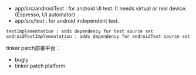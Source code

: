 
- app/src/androidTest : for android UI test. It needs virtual or real device. (Espresso, UI automator)
- app/src/test : for android independent test.
```
testImplementation : adds dependency for test source set
androidTestImplementation : adds dependency for androidTest source set
```

tinker patch部署平台：
- bugly
- tinker patch platform